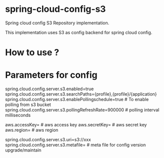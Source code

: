 # spring-cloud-config-s3
Spring cloud config S3 Repository implementation.

This implementation uses S3 as config backend for spring cloud config.

# How to use ?


# Parameters for config

spring.cloud.config.server.s3.enabled=true
spring.cloud.config.server.s3.searchPaths={profile},{profile}/{application}
spring.cloud.config.server.s3.enablePollingschedule=true # To enable polling from s3 bucket
spring.cloud.config.server.s3.pollingRefreshRate=900000 # polling interval milliseconds

aws.accessKey= # aws access key
aws.secretKey= # aws secret key
aws.region= # aws region

spring.cloud.config.server.s3.uri=s3://xxx
spring.cloud.config.server.s3.metafile= # meta file for config version upgrade/maintain
